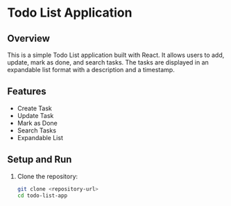 # Todo List Application

## Overview
This is a simple Todo List application built with React. It allows users to add, update, mark as done, and search tasks. The tasks are displayed in an expandable list format with a description and a timestamp.

## Features
- Create Task
- Update Task
- Mark as Done
- Search Tasks
- Expandable List

## Setup and Run
1. Clone the repository:
   ```bash
   git clone <repository-url>
   cd todo-list-app
